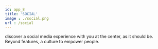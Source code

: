 ```yaml
---
id: app_8
title: 'SOCIAL'
image : ./social.png
url : /social
---
```

discover a social media experience with you at the center, as it should be. Beyond features, a culture to empower people.